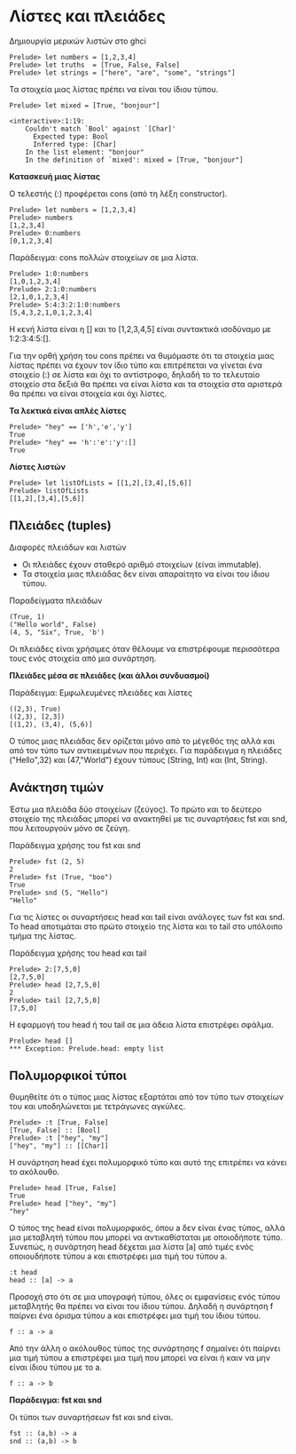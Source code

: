 # Λίστες και πλειάδες

Δημιουργία μερικών λιστών στο ghci

```
Prelude> let numbers = [1,2,3,4]
Prelude> let truths  = [True, False, False]
Prelude> let strings = ["here", "are", "some", "strings"]
```

Τα στοιχεία μιας λίστας πρέπει να είναι του ίδιου τύπου.

```
Prelude> let mixed = [True, "bonjour"]

<interactive>:1:19:
    Couldn't match `Bool' against `[Char]'
      Expected type: Bool
      Inferred type: [Char]
    In the list element: "bonjour"
    In the definition of `mixed': mixed = [True, "bonjour"]
```

**Κατασκευή μιας λίστας**

Ο τελεστής (:) προφέρεται cons (από τη λέξη constructor).

```
Prelude> let numbers = [1,2,3,4]
Prelude> numbers
[1,2,3,4]
Prelude> 0:numbers
[0,1,2,3,4]
```

Παράδειγμα: cons πολλών στοιχείων σε μια λίστα.

```
Prelude> 1:0:numbers
[1,0,1,2,3,4]
Prelude> 2:1:0:numbers
[2,1,0,1,2,3,4]
Prelude> 5:4:3:2:1:0:numbers
[5,4,3,2,1,0,1,2,3,4]
```

Η κενή λίστα είναι η [] και το [1,2,3,4,5] είναι συντακτικά ισοδύναμο με 1:2:3:4:5:[].

Για την ορθή χρήση του cons πρέπει να θυμόμαστε ότι τα στοιχεία μιας λίστας πρέπει να έχουν τον ίδιο τύπο και επιτρέπεται να γίνεται ένα στοιχείο (:) σε λίστα και όχι το αντίστροφο, δηλαδή το το τελευταίο στοιχείο στα δεξιά θα πρέπει να είναι λίστα και τα στοιχεία στα αριστερά θα πρέπει να είναι στοιχεία και όχι λίστες.

**Τα λεκτικά είναι απλές λίστες**

```
Prelude> "hey" == ['h','e','y']
True
Prelude> "hey" == 'h':'e':'y':[]
True
```

**Λίστες λιστών**

```
Prelude> let listOfLists = [[1,2],[3,4],[5,6]]
Prelude> listOfLists
[[1,2],[3,4],[5,6]]
```

## Πλειάδες (tuples)

Διαφορές πλειάδων και λιστών
* Οι πλειάδες έχουν σταθερό αριθμό στοιχείων (είναι immutable). 
* Τα στοιχεία μιας πλειάδας δεν είναι απαραίτητο να είναι του ίδιου τύπου.

Παραδείγματα πλειάδων
```
(True, 1)
("Hello world", False)
(4, 5, "Six", True, 'b')
```

Οι πλειάδες είναι χρήσιμες όταν θέλουμε να επιστρέφουμε περισσότερα τους ενός στοιχεία από μια συνάρτηση.

**Πλειάδες μέσα σε πλειάδες (και άλλοι συνδυασμοί)**

Παράδειγμα: Εμφωλευμένες πλειάδες και λίστες

```
((2,3), True)
((2,3), [2,3])
[(1,2), (3,4), (5,6)]
```

Ο τύπος μιας πλειάδας δεν ορίζεται μόνο από το μέγεθός της αλλά και από τον τύπο των αντικειμένων που περιέχει. Για παράδειγμα η πλειάδες ("Hello",32) και (47,"World") έχουν τύπους (String, Int) και (Int, String).

## Ανάκτηση τιμών

Έστω μια πλειάδα δύο στοιχείων (ζεύγος). Το πρώτο και το δεύτερο στοιχείο της πλειάδας μπορεί να ανακτηθεί με τις συναρτήσεις fst και snd, που λειτουργούν μόνο σε ζεύγη.

Παράδειγμα χρήσης του fst και snd
```
Prelude> fst (2, 5)
2
Prelude> fst (True, "boo")
True
Prelude> snd (5, "Hello")
"Hello"
```

Για τις λίστες οι συναρτήσεις head και tail είναι ανάλογες των fst και snd. To head αποτιμάται στο πρώτο στοιχείο της λίστα και το tail στο υπόλοιπο τμήμα της λίστας.


Παράδειγμα χρήσης του head και tail
```
Prelude> 2:[7,5,0]
[2,7,5,0]
Prelude> head [2,7,5,0]
2
Prelude> tail [2,7,5,0]
[7,5,0]
```

Η εφαρμογή του head ή του tail σε μια άδεια λίστα επιστρέφει σφάλμα.

```
Prelude> head []
*** Exception: Prelude.head: empty list
```

## Πολυμορφικοί τύποι

Θυμηθείτε ότι ο τύπος μιας λίστας εξαρτάται από τον τύπο των στοιχείων του και υποδηλώνεται με τετράγωνες αγκύλες.

```
Prelude> :t [True, False]
[True, False] :: [Bool]
Prelude> :t ["hey", "my"]
["hey", "my"] :: [[Char]]
```

Η συνάρτηση head έχει πολυμορφικό τύπο και αυτό της επιτρέπει να κάνει το ακόλουθο.

```
Prelude> head [True, False]
True
Prelude> head ["hey", "my"]
"hey"
```

Ο τύπος της head είναι πολυμορφικός, όπου a δεν είναι ένας τύπος, αλλά μια μεταβλητή τύπου που μπορεί να αντικαθίσταται με οποιοδήποτε τύπο. Συνεπώς, η συνάρτηση head δέχεται μια λίστα [a] από τιμές ενός οποιουδήποτε τύπου a και επιστρέφει μια τιμή του τύπου a. 
```
:t head
head :: [a] -> a
```

Προσοχή στο ότι σε μια υπογραφή τύπου, όλες οι εμφανίσεις ενός τύπου μεταβλητής θα πρέπει να είναι του ίδιου τύπου. Δηλαδή η συνάρτηση f παίρνει ένα όρισμα τύπου a και επιστρέφει μια τιμή του ίδιου τύπου.

```
f :: a -> a
```

Από την άλλη ο ακόλουθος τύπος της συνάρτησης f σημαίνει ότι παίρνει μια τιμή τύπου a επιστρέφει μια τιμή που μπορεί να είναι ή καιν να μην είναι ίδιου τύπου με το a.

```
f :: a -> b
```

**Παράδειγμα: fst και snd**

Οι τύποι των συναρτήσεων fst και snd είναι.

```
fst :: (a,b) -> a
snd :: (a,b) -> b
```



